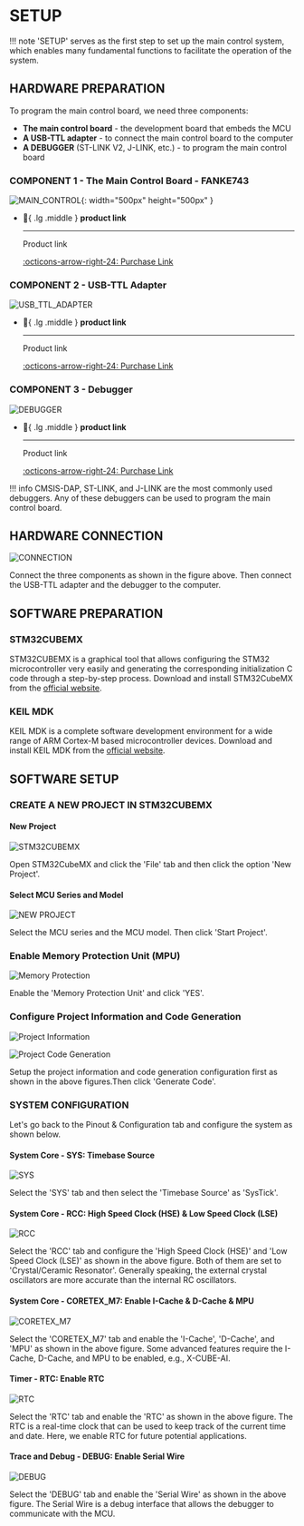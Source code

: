 # SETUP

!!! note
    'SETUP' serves as the first step to set up the main control system, which enables many fundamental functions to facilitate the operation of the system.

## HARDWARE PREPARATION

To program the main control board, we need three components:

- **The main control board** -  the development board that embeds the MCU
- **A USB-TTL adapter** - to connect the main control board to the computer
- **A DEBUGGER** (ST-LINK V2, J-LINK, etc.) - to program the main control board

### COMPONENT 1 - The Main Control Board - FANKE743

![MAIN_CONTROL](main_control.jpg){: width="500px" height="500px" }

<div class="grid cards" markdown>

-   :shopping_cart:{ .lg .middle } __product link__

    ---

    Product link


    [:octicons-arrow-right-24: <a href="https://m.tb.cn/h.glFZRKv3mP2cLID?tk=G3YX3VNEVf9" target="_blank"> Purchase Link </a>](#)

</div>

### COMPONENT 2 - USB-TTL Adapter

![USB_TTL_ADAPTER](usb_ttl.jpg)

<div class="grid cards" markdown>

-   :shopping_cart:{ .lg .middle } __product link__

    ---

    Product link


    [:octicons-arrow-right-24: <a href="[https://m.tb.cn/h.glFZRKv3mP2cLID?tk=G3YX3VNEVf9 ](https://www.waveshare.com/usb-to-ttl.htm)" target="_blank"> Purchase Link </a>](#)

</div>

### COMPONENT 3 - Debugger

![DEBUGGER](debugger.png)

<div class="grid cards" markdown>

-   :shopping_cart:{ .lg .middle } __product link__

    ---

    Product link


    [:octicons-arrow-right-24: <a href="https://www.aliexpress.com/item/1005005273159580.html?spm=a2g0o.productlist.main.1.4cb12067ieXeqH&algo_pvid=22385ace-f6bf-43ed-a7b0-693d70dfbe53&algo_exp_id=22385ace-f6bf-43ed-a7b0-693d70dfbe53-0&pdp_npi=4%40dis%21SGD%212.73%212.73%21%21%212.01%212.01%21%40213bd97f17239667324781421ec645%2112000032440955298%21sea%21SG%210%21ABX&curPageLogUid=TbhcGoAFyvod&utparam-url=scene%3Asearch%7Cquery_from%3A" target="_blank"> Purchase Link </a>](#)

</div>

!!! info
    CMSIS-DAP, ST-LINK, and J-LINK are the most commonly used debuggers. Any of these debuggers can be used to program the main control board.

## HARDWARE CONNECTION

![CONNECTION](connection.png)

Connect the three components as shown in the figure above. Then connect the USB-TTL adapter and the debugger to the computer.

## SOFTWARE PREPARATION

### STM32CUBEMX
STM32CUBEMX is a graphical tool that allows configuring the STM32 microcontroller very easily and generating the corresponding initialization C code through a step-by-step process. Download and install STM32CubeMX from the [official website](https://www.st.com/en/development-tools/stm32cubemx.html).

### KEIL MDK
KEIL MDK is a complete software development environment for a wide range of ARM Cortex-M based microcontroller devices. Download and install KEIL MDK from the [official website](https://www.keil.com/demo/eval/arm.htm).

## SOFTWARE SETUP

### CREATE A NEW PROJECT IN STM32CUBEMX

#### New Project
![STM32CUBEMX](STM32CUBEMX.png)

Open STM32CubeMX and click the 'File' tab and then click the option 'New Project'.

#### Select MCU Series and Model
![NEW PROJECT](new_proj.png)

Select the MCU series and the MCU model. Then click 'Start Project'.

### Enable Memory Protection Unit (MPU)
![Memory Protection](mpu.png)

Enable the 'Memory Protection Unit' and click 'YES'.

### Configure Project Information and Code Generation
![Project Information](proj_info.png)

![Project Code Generation](proj_code_gen.png)

Setup the project information and code generation configuration first as shown in the above figures.Then click 'Generate Code'.

### SYSTEM CONFIGURATION

Let's go back to the Pinout & Configuration tab and configure the system as shown below.

#### System Core - SYS: Timebase Source
![SYS](config_timebase.png)

Select the 'SYS' tab and then select the 'Timebase Source' as 'SysTick'.

#### System Core - RCC: High Speed Clock (HSE) & Low Speed Clock (LSE)
![RCC](config_rcc.png)

Select the 'RCC' tab and configure the 'High Speed Clock (HSE)' and 'Low Speed Clock (LSE)' as shown in the above figure. Both of them are set to 'Crystal/Ceramic Resonator'. Generally speaking, the external crystal oscillators are more accurate than the internal RC oscillators.

#### System Core - CORETEX_M7: Enable I-Cache & D-Cache & MPU
![CORETEX_M7](config_cortex_m7.png)

Select the 'CORETEX_M7' tab and enable the 'I-Cache', 'D-Cache', and 'MPU' as shown in the above figure. Some advanced features require the I-Cache, D-Cache, and MPU to be enabled, e.g., X-CUBE-AI. 

#### Timer - RTC: Enable RTC
![RTC](config_rtc.png)

Select the 'RTC' tab and enable the 'RTC' as shown in the above figure. The RTC is a real-time clock that can be used to keep track of the current time and date. Here, we enable RTC for future potential applications.

#### Trace and Debug - DEBUG: Enable Serial Wire
![DEBUG](config_debug.png)

Select the 'DEBUG' tab and enable the 'Serial Wire' as shown in the above figure. The Serial Wire is a debug interface that allows the debugger to communicate with the MCU.